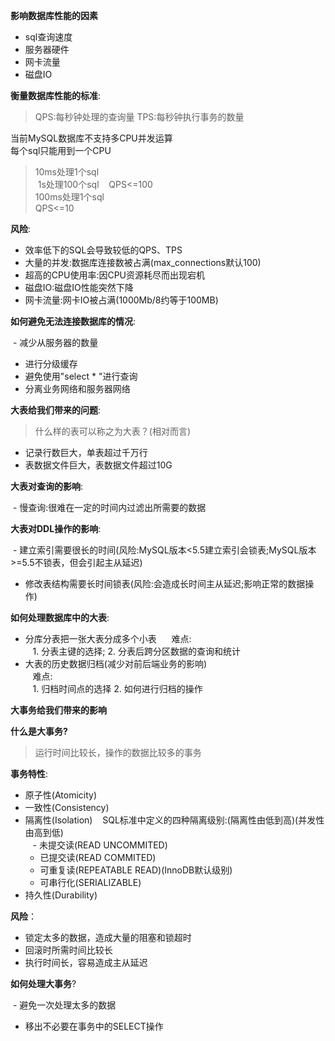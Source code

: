 **影响数据库性能的因素**

  - sql查询速度
  - 服务器硬件
  - 网卡流量
  - 磁盘IO

**衡量数据库性能的标准**:
> QPS:每秒钟处理的查询量  TPS:每秒钟执行事务的数量

当前MySQL数据库不支持多CPU并发运算  
每个sql只能用到一个CPU

> 10ms处理1个sql  
  1s处理100个sql  
  QPS<=100  
  100ms处理1个sql  
  QPS<=10

**风险**:

  - 效率低下的SQL会导致较低的QPS、TPS
  - 大量的并发:数据库连接数被占满(max_connections默认100)
  - 超高的CPU使用率:因CPU资源耗尽而出现宕机
  - 磁盘IO:磁盘IO性能突然下降
  - 网卡流量:网卡IO被占满(1000Mb/8约等于100MB)

**如何避免无法连接数据库的情况**:

  - 减少从服务器的数量
  - 进行分级缓存
  - 避免使用"select * "进行查询
  - 分离业务网络和服务器网络

**大表给我们带来的问题**:

> 什么样的表可以称之为大表？(相对而言)
  - 记录行数巨大，单表超过千万行
  - 表数据文件巨大，表数据文件超过10G

**大表对查询的影响**:

  - 慢查询:很难在一定的时间内过滤出所需要的数据

**大表对DDL操作的影响**:

  - 建立索引需要很长的时间(风险:MySQL版本<5.5建立索引会锁表;MySQL版本>=5.5不锁表，但会引起主从延迟)
  - 修改表结构需要长时间锁表(风险:会造成长时间主从延迟;影响正常的数据操作)

**如何处理数据库中的大表**:

  - 分库分表把一张大表分成多个小表  
    难点:  
    1. 分表主键的选择;
    2. 分表后跨分区数据的查询和统计
  - 大表的历史数据归档(减少对前后端业务的影响)  
    难点:  
    1. 归档时间点的选择
    2. 如何进行归档的操作

**大事务给我们带来的影响**

**什么是大事务?**

  > 运行时间比较长，操作的数据比较多的事务

**事务特性**:

  - 原子性(Atomicity)
  - 一致性(Consistency)
  - 隔离性(Isolation)
    SQL标准中定义的四种隔离级别:(隔离性由低到高)(并发性由高到低)  
    - 未提交读(READ UNCOMMITED)
    - 已提交读(READ  COMMITED)
    - 可重复读(REPEATABLE READ)(InnoDB默认级别)
    - 可串行化(SERIALIZABLE)
  - 持久性(Durability)
 
 **风险**：
 
  - 锁定太多的数据，造成大量的阻塞和锁超时
  - 回滚时所需时间比较长
  - 执行时间长，容易造成主从延迟

**如何处理大事务**?

  - 避免一次处理太多的数据
  - 移出不必要在事务中的SELECT操作
